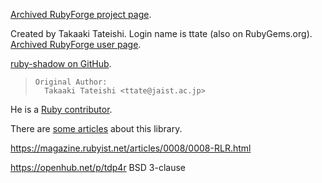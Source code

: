[Archived RubyForge project page](https://web.archive.org/web/20140515202324/http://rubyforge.org/projects/tdp4r/).

Created by Takaaki Tateishi.
Login name is ttate (also on RubyGems.org).
[Archived RubyForge user page](https://web.archive.org/web/20140514034705/http://rubyforge.org/users/ttate/).

[ruby-shadow on GitHub](https://github.com/apalmblad/ruby-shadow).

> ``` text
> Original Author:
>   Takaaki Tateishi <ttate@jaist.ac.jp>
> ```

He is a [Ruby contributor](https://ruby-doc.org/core-2.5.1/doc/contributors_rdoc.html).

There are [some articles](https://web.archive.org/web/20100916024045/http://log.ttsky.net:80/tag/tdp4r) about this library.

https://magazine.rubyist.net/articles/0008/0008-RLR.html

https://openhub.net/p/tdp4r
BSD 3-clause
